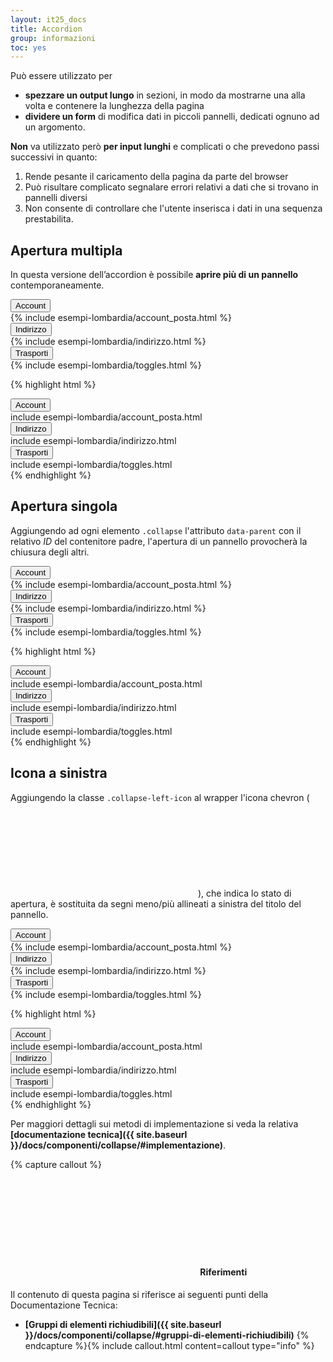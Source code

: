 ```yaml
---
layout: it25_docs
title: Accordion
group: informazioni
toc: yes
---
```


Può essere utilizzato per
- **spezzare un output lungo** in sezioni, in modo da mostrarne una alla volta e contenere la lunghezza della pagina
- **dividere un form** di modifica dati in piccoli pannelli, dedicati ognuno ad un argomento.

**Non** va utilizzato però **per input lunghi** e complicati o che prevedono passi successivi in quanto:
1. Rende pesante il caricamento della pagina da parte del browser
2. Può risultare complicato segnalare errori relativi a dati che si trovano in pannelli diversi
3. Non consente di controllare che l'utente inserisca i dati in una sequenza prestabilita.

## Apertura multipla

In questa versione dell’accordion è possibile **aprire più di un pannello** contemporaneamente.

<div class="bd-example">
  <div id="collapseDiv1" class="collapse-div" role="tablist">
    <div class="collapse-header" id="heading1">
      <button data-toggle="collapse" data-target="#collapse1" aria-expanded="true" aria-controls="collapse1">
        Account
      </button>
    </div>
    <div id="collapse1" class="collapse show" role="tabpanel" aria-labelledby="heading1">
      <div class="collapse-body">
        {% include esempi-lombardia/account_posta.html %}
      </div>
    </div>
    <div class="collapse-header" id="heading2">
      <button data-toggle="collapse" data-target="#collapse2" aria-expanded="false" aria-controls="collapse2">
        Indirizzo
      </button>
    </div>
    <div id="collapse2" class="collapse" role="tabpanel" aria-labelledby="heading2">
      <div class="collapse-body">
        {% include esempi-lombardia/indirizzo.html %}
      </div>
    </div>
    <div class="collapse-header" id="heading3">
      <button data-toggle="collapse" data-target="#collapse3" aria-expanded="false" aria-controls="collapse3">
        Trasporti
      </button>
    </div>
    <div id="collapse3" class="collapse" role="tabpanel" aria-labelledby="heading3">
      <div class="collapse-body">
        {% include esempi-lombardia/toggles.html %}
      </div>
    </div>
  </div>
</div>

{% highlight html %}
<div id="collapseDiv1" class="collapse-div" role="tablist">
  <div class="collapse-header" id="heading1">
    <button data-toggle="collapse" data-target="#collapse1" aria-expanded="true" aria-controls="collapse1">
      Account
    </button>
  </div>
  <div id="collapse1" class="collapse show" role="tabpanel" aria-labelledby="heading1">
    <div class="collapse-body">
       include esempi-lombardia/account_posta.html
    </div>
  </div>
  <div class="collapse-header" id="heading2">
    <button data-toggle="collapse" data-target="#collapse2" aria-expanded="false" aria-controls="collapse2">
      Indirizzo
    </button>
  </div>
  <div id="collapse2" class="collapse" role="tabpanel" aria-labelledby="heading2">
    <div class="collapse-body">
       include esempi-lombardia/indirizzo.html
    </div>
  </div>
  <div class="collapse-header" id="heading3">
    <button data-toggle="collapse" data-target="#collapse3" aria-expanded="false" aria-controls="collapse3">
      Trasporti
    </button>
  </div>
  <div id="collapse3" class="collapse" role="tabpanel" aria-labelledby="heading3">
    <div class="collapse-body">
       include esempi-lombardia/toggles.html
    </div>
  </div>
</div>
{% endhighlight %}

## Apertura singola

Aggiungendo ad ogni elemento `.collapse` l'attributo `data-parent` con il relativo *ID* del contenitore padre, l'apertura di un pannello provocherà la chiusura degli altri.

<div class="bd-example">
  <div id="accordionDiv1" class="collapse-div" role="tablist">
    <div class="collapse-header" id="headingA1">
      <button data-toggle="collapse" data-target="#accordion1" aria-expanded="false" aria-controls="accordion1">
        Account
      </button>
    </div>
    <div id="accordion1" class="collapse" role="tabpanel" aria-labelledby="headingA1" data-parent="#accordionDiv1">
      <div class="collapse-body">
        {% include esempi-lombardia/account_posta.html %}
      </div>
    </div>
    <div class="collapse-header" id="headingA2">
      <button data-toggle="collapse" data-target="#accordion2" aria-expanded="false" aria-controls="accordion2">
        Indirizzo
      </button>
    </div>
    <div id="accordion2" class="collapse" role="tabpanel" aria-labelledby="headingA2" data-parent="#accordionDiv1">
      <div class="collapse-body">
        {% include esempi-lombardia/indirizzo.html %}
      </div>
    </div>
    <div class="collapse-header" id="headingA3">
      <button data-toggle="collapse" data-target="#accordion3" aria-expanded="false" aria-controls="accordion3">
        Trasporti
      </button>
    </div>
    <div id="accordion3" class="collapse" role="tabpanel" aria-labelledby="headingA3" data-parent="#accordionDiv1">
      <div class="collapse-body">
        {% include esempi-lombardia/toggles.html %}
      </div>
    </div>
  </div>
</div>

{% highlight html %}
<div id="accordionDiv1" class="collapse-div" role="tablist">
  <div class="collapse-header" id="headingA1">
    <button data-toggle="collapse" data-target="#accordion1" aria-expanded="false" aria-controls="accordion1">
      Account
    </button>
  </div>
  <div id="accordion1" class="collapse" role="tabpanel" aria-labelledby="headingA1" data-parent="#accordionDiv1">
    <div class="collapse-body">
       include esempi-lombardia/account_posta.html
    </div>
  </div>
  <div class="collapse-header" id="headingA2">
    <button data-toggle="collapse" data-target="#accordion2" aria-expanded="false" aria-controls="accordion2">
      Indirizzo
    </button>
  </div>
  <div id="accordion2" class="collapse" role="tabpanel" aria-labelledby="headingA2" data-parent="#accordionDiv1">
    <div class="collapse-body">
       include esempi-lombardia/indirizzo.html
    </div>
  </div>
  <div class="collapse-header" id="headingA3">
    <button data-toggle="collapse" data-target="#accordion3" aria-expanded="false" aria-controls="accordion3">
      Trasporti
    </button>
  </div>
  <div id="accordion3" class="collapse" role="tabpanel" aria-labelledby="headingA3" data-parent="#accordionDiv1">
    <div class="collapse-body">
       include esempi-lombardia/toggles.html
    </div>
  </div>
</div>
{% endhighlight %}



## Icona a sinistra

Aggiungendo la classe `.collapse-left-icon` al wrapper l'icona chevron (<svg class="icon icon-primary"><use xlink:href="{{ site.baseurl }}/dist/svg/sprite.svg#it-expand"></use>
</svg>), che indica lo stato di apertura, è sostituita da segni meno/più allineati a sinistra del titolo del pannello.

<div class="bd-example">
  <div id="collapseDiv1-lft" class="collapse-div collapse-left-icon" role="tablist">
    <div class="collapse-header" id="heading1-lft">
      <button data-toggle="collapse" data-target="#collapse1-lft" aria-expanded="true" aria-controls="collapse1-lft">
        Account
      </button>
    </div>
    <div id="collapse1-lft" class="collapse show" role="tabpanel" aria-labelledby="heading1-lft">
      <div class="collapse-body">
        {% include esempi-lombardia/account_posta.html %}
      </div>
    </div>
    <div class="collapse-header" id="heading2-lft">
      <button data-toggle="collapse" data-target="#collapse2-lft" aria-expanded="false" aria-controls="collapse2-lft">
        Indirizzo
      </button>
    </div>
    <div id="collapse2-lft" class="collapse" role="tabpanel" aria-labelledby="heading2-lft">
      <div class="collapse-body">
        {% include esempi-lombardia/indirizzo.html %}
      </div>
    </div>
    <div class="collapse-header" id="heading3-lft">
      <button data-toggle="collapse" data-target="#collapse3-lft" aria-expanded="false" aria-controls="collapse3-lft">
        Trasporti
      </button>
    </div>
    <div id="collapse3-lft" class="collapse" role="tabpanel" aria-labelledby="heading3-lft">
      <div class="collapse-body">
        {% include esempi-lombardia/toggles.html %}
      </div>
    </div>
  </div>
</div>

{% highlight html %}
<div id="collapseDiv1-lft" class="collapse-div collapse-left-icon" role="tablist">
  <div class="collapse-header" id="heading1-lft">
    <button data-toggle="collapse" data-target="#collapse1-lft" aria-expanded="true" aria-controls="collapse1-lft">
      Account
    </button>
  </div>
  <div id="collapse1-lft" class="collapse show" role="tabpanel" aria-labelledby="heading1-lft">
    <div class="collapse-body">
      include esempi-lombardia/account_posta.html
    </div>
  </div>
  <div class="collapse-header" id="heading2-lft">
    <button data-toggle="collapse" data-target="#collapse2-lft" aria-expanded="false" aria-controls="collapse2-lft">
      Indirizzo
    </button>
  </div>
  <div id="collapse2-lft" class="collapse" role="tabpanel" aria-labelledby="heading2-lft">
    <div class="collapse-body">
      include esempi-lombardia/indirizzo.html
    </div>
  </div>
  <div class="collapse-header" id="heading3-lft">
    <button data-toggle="collapse" data-target="#collapse3-lft" aria-expanded="false" aria-controls="collapse3-lft">
      Trasporti
    </button>
  </div>
  <div id="collapse3-lft" class="collapse" role="tabpanel" aria-labelledby="heading3-lft">
    <div class="collapse-body">
       include esempi-lombardia/toggles.html
    </div>
  </div>
</div>
{% endhighlight %}

Per maggiori dettagli sui metodi di implementazione si veda la relativa **[documentazione tecnica]({{ site.baseurl }}/docs/componenti/collapse/#implementazione)**.

{% capture callout %}
####  <svg class="icon icon-info icon-lg"><use xlink:href="{{ site.baseurl }}/dist/svg/sprite.svg#it-info-circle"></use></svg> Riferimenti
Il contenuto di questa pagina si riferisce ai seguenti punti della Documentazione Tecnica:
- **[Gruppi di elementi richiudibili]({{ site.baseurl }}/docs/componenti/collapse/#gruppi-di-elementi-richiudibili)**
{% endcapture %}{% include callout.html content=callout type="info" %}
